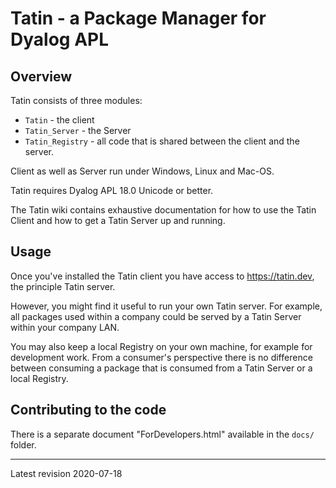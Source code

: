 # Tatin - a Package Manager for Dyalog APL

## Overview

Tatin consists of three modules:

* `Tatin` - the client
* `Tatin_Server` - the Server
* `Tatin_Registry` - all code that is shared between the client and the server.

Client as well as Server run under Windows, Linux and Mac-OS.

Tatin requires Dyalog APL 18.0 Unicode or better.

The Tatin wiki contains exhaustive documentation for how to use the Tatin Client and how to get a Tatin Server up and running.

## Usage

Once you've installed the Tatin client you have access to <https://tatin.dev>, the principle Tatin server.

However, you might find it useful to run your own Tatin server. For example, all packages used within a company could be served by a Tatin Server within your company LAN.

You may also keep a local Registry on your own machine, for example for development work. From a consumer's perspective there is no difference between consuming a package that is consumed from a Tatin Server or a local Registry.



## Contributing to the code 

There is a separate document "ForDevelopers.html" available in the `docs/` folder.

-----

Latest revision 2020-07-18

